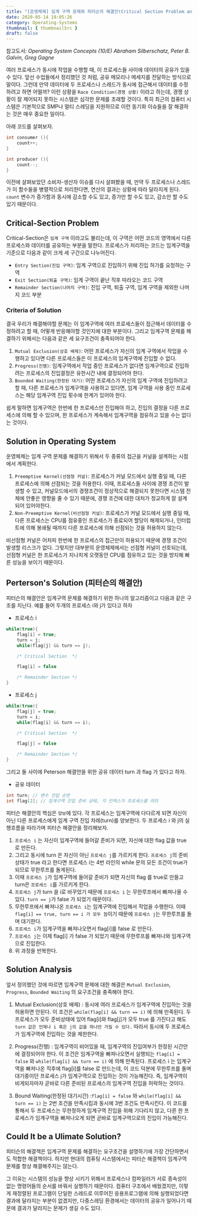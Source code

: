 ```yaml
---
title: "[운영체제] 임계 구역 문제와 피터슨의 해결안(Critical Section Problem and Peterson's Solution)"
date: 2020-05-14 19:05:26
category: Operating-Systems
thumbnail: { thumbnailSrc }
draft: false
---
```


참고도서: _Operating System Concepts (10/E) Abraham Silberschatz, Peter B. Galvin, Greg Gagne_

여러 프로세스가 동시에 작업을 수행할 때, 이 프로세스들 사이에 데이터의 공유가 있을 수 있다. 앞선 수업들에서 정리했던 것 처럼, 공유 메모리나 메세지를 전달하는 방식으로 말이다. 그런데 만약 데이터에 두 프로세스나 스레드가 동시에 접근해서 데이터를 수정하려고 하면 어떨까? 이런 상황을 `Race Condition(경쟁 상황)` 이라고 하는데, 경쟁 상황이 잘 제어되지 못하는 시스템은 심각한 문제를 초래할 것이다. 특히 최근의 컴퓨터 시스템은 기본적으로 SMP나 멀티 스레딩을 지원하므로 이런 동기화 이슈들을 잘 해결하는 것은 매우 중요한 일이다.

아래 코드를 살펴보자.

```cpp
int consumer (){
    count++;
}

int producer (){
    count--;
}
```

이전에 살펴보았던 소비자-생산자 이슈를 다시 살펴봤을 때, 만약 두 프로세스나 스레드가 이 함수들을 병렬적으로 처리한다면, 연산의 결과는 상황에 따라 달라지게 된다. `count` 변수가 증가함과 동시에 감소할 수도 있고, 증가만 할 수도 있고, 감소만 할 수도 있기 때문이다.

## Critical-Section Problem

Critical-Section은 `임계 구역` 이라고도 불리는데, 이 구역은 어떤 코드의 영역에서 다른 프로세스와 데이터를 공유하는 부분을 말한다. 프로세스가 처리하는 코드는 임계구역을 기준으로 다음과 같이 크게 세 구간으로 나누어진다.

- `Entry Section(진입 구역)`: 임계 구역으로 진입하기 위해 진입 허가를 요청하는 구역
- `Exit Section(퇴출 구역)`: 임계 구역이 끝난 직후 따라오는 코드 구역
- `Remainder Section(나머지 구역)`: 진입 구역, 퇴출 구역, 임계 구역을 제외한 나머지 코드 부분

### Criteria of Solution

결국 우리가 해결해야할 문제는 이 임계구역에 여러 프로세스들이 접근해서 데이터를 수정하려고 할 때, 어떻게 반응해야할 것인지에 대한 부분이다. 그리고 임계구역 문제를 해결하기 위해서는 다음과 같은 세 요구조건이 충족되어야 한다.

1. `Mutual Exclusion(상호 배제)`: 어떤 프로세스가 자신의 임계 구역에서 작업을 수행하고 있다면 다른 프로세스들은 이 프로세스의 임계구역에 진입할 수 없다.
2. `Progress(진행)`: 임계구역에서 작업 중인 프로세스가 없다면 임계구역으로 진입하려는 프로세스의 진입결정은 유한시간 내에 결정되어야 한다.
3. `Bounded Waiting(한정된 대기)`: 어떤 프로세스가 자신의 임계 구역에 진입하려고 할 때, 다른 프로세스가 임계구역을 사용하고 있다면, 임계 구역을 사용 중인 프로세스는 해당 임계구역 진입 횟수에 한계가 있어야 한다.

쉽게 말하면 임계구역은 한번에 한 프로세스만 진입해야 하고, 진입의 결정을 다른 프로세스에 의해 할 수 있으며, 한 프로세스가 계속해서 임계구역을 점유하고 있을 수는 없다는 것이다.

## Solution in Operating System

운영체제는 임계 구역 문제를 해결하기 위해서 두 종류의 접근을 커널을 설계하는 시점에서 계획한다.

1. `Preemptive Kernel(선점형 커널)`: 프로세스가 커널 모드에서 실행 중일 때, 다른 프로세스에 의해 선점되는 것을 허용한다. 이때, 프로세스들 사이에 경쟁 조건이 발생할 수 있고, 커널모드에서의 경쟁조건이 정상적으로 해결되지 못한다면 시스템 전체에 안좋은 영향을 줄 수 있기 때문에, 경쟁 조건에 대한 대처가 정교하게 잘 설계되어 있어야한다.
2. `Non-Preemptive Kernel(비선점형 커널)`: 프로세스가 커널 모드에서 실행 중일 때, 다른 프로세스는 CPU를 점유중인 프로세스가 종료되어 할당이 해제되거나, 인터럽트에 의해 봉쇄될 때까지 다른 프로세스에 의해 선점되는 것을 허용하지 않는다.

비선점형 커널은 어차피 한번에 한 프로세스의 접근만이 허용되기 때문에 경쟁 조건이 발생할 리스크가 없다. 그렇지만 대부분의 운영체제에서는 선점형 커널이 선호되는데, 선점형 커널은 한 프로세스가 지나치게 오랫동안 CPU를 점유하고 있는 것을 방지해 빠른 성능을 보이기 때문이다.

## Perterson's Solution (피터슨의 해결안)

피터슨의 해결안은 임계구역 문제를 해결하기 위한 하나의 알고리즘이고 다음과 같은 구조를 지닌다. 예를 들어 두개의 프로세스 i와 j가 있다고 하자

- 프로세스 i

```cpp
while(true){
    flag[i] = true;
    turn = j;
    while(flag[j] && turn == j);

    /* Critical Section  */

    flag[i] = false

    /* Remainder Section */
}
```

- 프로세스 j

```cpp
while(true){
    flag[j] = true;
    turn = i;
    while(flag[i] && turn == i);

    /* Critical Section  */

    flag[j] = false

    /* Remainder Section */
}
```

그리고 둘 사이에 Peterson 해결안을 위한 공유 데이터 turn 과 flag 가 있다고 하자.

- 공유 데이터

```cpp
int turn; // 변수 진입 순번
int flag[2]; // 임계구역 진입 준비 상태, 각 인덱스가 프로세스를 의미
```

피터슨 해결안의 핵심은 `양보`에 있다. 각 프로세스는 임계구역에 다다르게 되면 자신이 아닌 다른 프로세스에게 임계 구역 진입 차례(turn)를 양보한다. 두 프로세스 i 와 j의 실행흐름을 따라가며 피터슨 해결안을 정리해보자.

1. `프로세스 i` 는 자신이 임계구역에 들어갈 준비가 되면, 자신에 대한 flag 값을 true 로 만든다.
2. 그리고 동시에 turn 은 자신이 아닌 `프로세스 j`를 가르키게 한다. `프로세스 j`의 준비상태가 true 라고 한다면 프로세스 i는 4번 라인의 while 문의 모든 조건이 true가 되므로 무한루프를 돌게된다.
3. 이때 `프로세스 j`가 임계구역에 들어갈 준비가 되면 자신의 flag 를 true로 만들고 turn은 `프로세스 i`를 가르키게 한다.
4. `프로세스 j`가 turn 을 i로 바꾸었기 때문에 `프로세스 i` 는 무한루프에서 빠져나올 수 있다. `turn == j`가 false 가 되었기 때문이다.
5. 무한루프에서 빠져나온 `프로세스 i`는 임계구역에 진입해서 작업을 수행한다. 이때 `flag[i] == true, turn == i 가 모두 참`이기 때문에 `프로세스 j`는 무한루프를 돌며 대기한다.
6. `프로세스 i`가 임계구역을 빠져나오면서 flag[i]를 false 로 만든다.
7. `프로세스 j`는 이제 flag[i] 가 false 가 되었기 때문에 무한루프를 빠져나와 임계구역으로 진입한다.
8. 위 과정을 반복한다.

## Solution Analysis

앞서 정의했던 것에 따르면 임계구역 문제에 대한 해결은 `Mutual Exclusion`, `Progress`, `Bounded Waiting` 의 요구조건을 충족해야 한다.

1. Mutual Exclusion(상호 배제) : 동시에 여러 프로세스가 임계구역에 진입하는 것을 허용하면 안된다. 이 조건은 `while(flag[i] && turn == i)` 에 의해 만족된다. 두 프로세스가 모두 준비상태에 있어 flag[i]와 flag[j]가 모두 true 를 가진다고 해도 `turn 값은 언제나 i 혹은 j의 값을 하나만 가질 수 있다.` 따라서 동시에 두 프로세스가 임계구역에 진입하는 것을 제한한다.

2. Progress(진행) : 임계구역이 비어있을 때, 임계구역의 진입여부가 한정된 시간안에 결정되어야 한다. 이 조건은 임계구역을 빠져나오면서 실행되는 `flag[i] = false` 와 `while(flag[i] && turn == i)` 에 의해 만족된다. 프로세스 i 는 임계구역을 빠져나온 직후에 flag[i]를 false 로 만드는데, 이 코드 덕분에 무한루프를 돌며 대기중이던 프로세스 j가 임계구역으로 진입하는 것이 가능해진다. 즉, 임계구역이 비게되자마자 곧바로 다른 준비된 프로세스의 임계구역 진입을 허락하는 것이다.

3. Bound Waiting(한정된 대기시간) :`flag[i] = false` 와 `while(flag[i] && turn == i)` 는 2번 조건을 만족시킴과 동시에 3번 조건도 만족시킨다. 이 코드를 통해서 두 프로세스는 무한정하게 임계구역 진입을 위해 기다리지 않고, 다른 한 프로세스가 임계구역을 빠져나오게 되면 곧바로 임계구역으로의 진입이 가능해진다.

## Could It be a Ulimate Solution?

피터슨의 해결책은 임계구역 문제를 해결하는 요구조건을 설명하기에 가장 간단하면서도 적합한 해결책이다. 하지만 현대의 컴퓨팅 시스템에서는 피터슨 해결책이 임계구역 문제를 항상 해결해주지는 않는다.

그 이유는 시스템의 성능을 향상 시키기 위해서 프로세스나 컴파일러가 서로 종속성이 없는 명령어들의 순서를 바꿔서 실행하기 때문이다. 컴퓨터 구조에서 배웠겠지만, 이렇게 재정렬된 프로그램이 단일한 스레드로 이루어진 응용프로그램에 의해 실행되었다면 결과에 달라지는 부분이 없겠지만, 다중스레딩 환경에서는 데이터의 공유가 일어나기 때문에 결과가 달라지는 문제가 생길 수도 있다.
